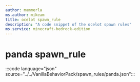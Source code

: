 ```yaml
---
author: mammerla
ms.author: mikeam
title: ocelot spawn_rule
description: "A code snippet of the ocelot spawn rules"
ms.service: minecraft-bedrock-edition
---
```


# panda spawn_rule

:::code language="json" source="../../VanillaBehaviorPack/spawn_rules/panda.json":::
